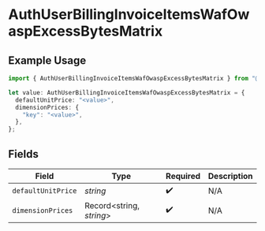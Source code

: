 # AuthUserBillingInvoiceItemsWafOwaspExcessBytesMatrix

## Example Usage

```typescript
import { AuthUserBillingInvoiceItemsWafOwaspExcessBytesMatrix } from "@vercel/sdk/models/components/authuser.js";

let value: AuthUserBillingInvoiceItemsWafOwaspExcessBytesMatrix = {
  defaultUnitPrice: "<value>",
  dimensionPrices: {
    "key": "<value>",
  },
};
```

## Fields

| Field                    | Type                     | Required                 | Description              |
| ------------------------ | ------------------------ | ------------------------ | ------------------------ |
| `defaultUnitPrice`       | *string*                 | :heavy_check_mark:       | N/A                      |
| `dimensionPrices`        | Record<string, *string*> | :heavy_check_mark:       | N/A                      |